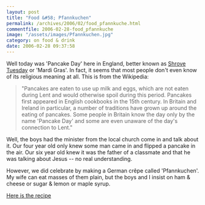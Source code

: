 ```yaml
---
layout: post
title: "Food &#58; Pfannkuchen"
permalink: /archives/2006/02/food_pfannkuche.html
commentfile: 2006-02-28-food_pfannkuche
image: "/assets/images/Pfannkuchen.jpg"
category: on food & drink
date: 2006-02-28 09:37:58
---
```


Well today was 'Pancake Day' here in England, better known as [Shrove Tuesday](http://en.wikipedia.org/wiki/Shrove_Tuesday) or 'Mardi Gras'. In fact, it seems that most people don't even know of its religious meaning at all. This is from the Wikipedia:

> "Pancakes are eaten to use up milk and eggs, which are not eaten during Lent and would otherwise spoil during this period. Pancakes first appeared in English cookbooks in the 15th century. In Britain and Ireland in particular, a number of traditions have grown up around the eating of pancakes. Some people in Britain know the day only by the name 'Pancake Day' and some are even unaware of the day's connection to Lent."

Well, the boys had the minister from the local church come in and talk about it. Our four year old only knew some man came in and flipped a pancake in the air. Our six year old knew it was the father of a classmate and that he was talking about Jesus -- no real understanding.

However, we did celebrate by making a German crêpe called 'Pfannkuchen'. My wife can eat masses of them plain, but the boys and I insist on ham & cheese or sugar & lemon or maple syrup.

[Here is the recipe](https://mahnke.net/recipes/pfannkuchen/)
